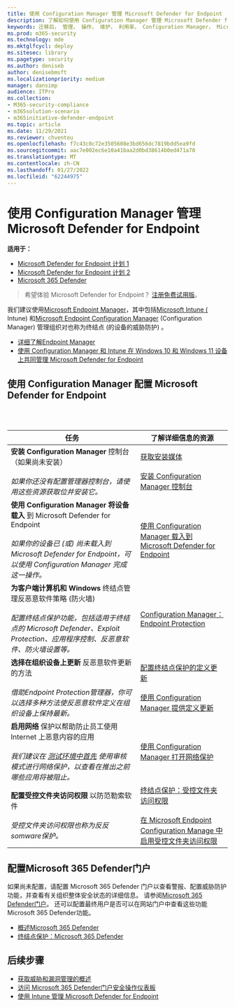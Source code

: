```yaml
---
title: 使用 Configuration Manager 管理 Microsoft Defender for Endpoint
description: 了解如何使用 Configuration Manager 管理 Microsoft Defender for Endpoint
keywords: 迁移后， 管理， 操作， 维护， 利用率， Configuration Manager， Microsoft Defender for Endpoint， edr
ms.prod: m365-security
ms.technology: mde
ms.mktglfcycl: deploy
ms.sitesec: library
ms.pagetype: security
ms.author: deniseb
author: denisebmsft
ms.localizationpriority: medium
manager: dansimp
audience: ITPro
ms.collection:
- M365-security-compliance
- m365solution-scenario
- m365initiative-defender-endpoint
ms.topic: article
ms.date: 11/29/2021
ms.reviewer: chventou
ms.openlocfilehash: f7c43c0c72e3505608e3bd656dc7819bdd5ea9fd
ms.sourcegitcommit: aac7e002ec6e10a41baa2d0bd38614b0ed471a70
ms.translationtype: MT
ms.contentlocale: zh-CN
ms.lasthandoff: 01/27/2022
ms.locfileid: "62244975"
---
```

# <a name="manage-microsoft-defender-for-endpoint-with-configuration-manager"></a>使用 Configuration Manager 管理 Microsoft Defender for Endpoint

**适用于：**
- [Microsoft Defender for Endpoint 计划 1](https://go.microsoft.com/fwlink/?linkid=2154037)
- [Microsoft Defender for Endpoint 计划 2](https://go.microsoft.com/fwlink/?linkid=2154037)
- [Microsoft 365 Defender](https://go.microsoft.com/fwlink/?linkid=2118804)

> 希望体验 Microsoft Defender for Endpoint？ [注册免费试用版](https://signup.microsoft.com/create-account/signup?products=7f379fee-c4f9-4278-b0a1-e4c8c2fcdf7e&ru=https://aka.ms/MDEp2OpenTrial?ocid=docs-wdatp-exposedapis-abovefoldlink)。


我们建议使用[Microsoft Endpoint Manager](/mem)，其中包括[Microsoft Intune (](/mem/intune/fundamentals/what-is-intune) Intune) 和[Microsoft Endpoint Configuration Manager](/mem/configmgr/core/understand/introduction) (Configuration Manager) 管理组织对也称为终结点 (的设备的威胁防护) 。

- [详细了解Endpoint Manager](/mem/endpoint-manager-overview)
- [使用 Configuration Manager 和 Intune 在 Windows 10 和 Windows 11 设备上共同管理 Microsoft Defender for Endpoint](manage-mde-post-migration-intune.md)

## <a name="configure-microsoft-defender-for-endpoint-with-configuration-manager"></a>使用 Configuration Manager 配置 Microsoft Defender for Endpoint

<br/><br/>

|任务|了解详细信息的资源|
|---|---|
|**安装 Configuration Manager** 控制台（如果尚未安装） <br/><br/> *如果你还没有配置管理器控制台，请使用这些资源获取位并安装它。*|[获取安装媒体](/mem/configmgr/core/servers/deploy/install/get-install-media) <br/><br/> [安装 Configuration Manager 控制台](/mem/configmgr/core/servers/deploy/install/install-consoles)|
|**使用 Configuration Manager 将设备载入** 到 Microsoft Defender for Endpoint <br/><br/> *如果你的设备已 (或) 尚未载入到 Microsoft Defender for Endpoint，可以使用 Configuration Manager 完成这一操作。*|[使用 Configuration Manager 载入到 Microsoft Defender for Endpoint](/mem/configmgr/protect/deploy-use/defender-advanced-threat-protection#about-onboarding-to-atp-with-configuration-manager)|
|**为客户端计算机和 Windows** 终结点管理反恶意软件策略 (防火墙)  <br/><br/> *配置终结点保护功能，包括适用于终结点的 Microsoft Defender、Exploit Protection、应用程序控制、反恶意软件、防火墙设置等。*|[Configuration Manager：Endpoint Protection](/mem/configmgr/protect/deploy-use/endpoint-protection)|
|**选择在组织设备上更新** 反恶意软件更新的方法 <br/><br/> *借助Endpoint Protection管理器，你可以选择多种方法使反恶意软件定义在组织设备上保持最新。*|[配置终结点保护的定义更新](/mem/configmgr/protect/deploy-use/endpoint-definition-updates) <br/><br/> [使用 Configuration Manager 提供定义更新](/mem/configmgr/protect/deploy-use/endpoint-definitions-configmgr)|
|**启用网络** 保护以帮助防止员工使用 Internet 上恶意内容的应用 <br/><br/> *我们建议在 [测试环境中首先](/microsoft-365/security/defender-endpoint/evaluate-network-protection) 使用审核模式进行网络保护，以查看在推出之前哪些应用将被阻止。*|[使用 Configuration Manager 打开网络保护](/microsoft-365/security/defender-endpoint/enable-network-protection#microsoft-endpoint-configuration-manager)|
|**配置受控文件夹访问权限** 以防范勒索软件 <br/><br/> *受控文件夹访问权限也称为反反somware保护。*|[终结点保护：受控文件夹访问权限](/mem/intune/protect/endpoint-protection-windows-10#controlled-folder-access) <br/><br/> [在 Microsoft Endpoint Configuration Manage 中启用受控文件夹访问权限](/microsoft-365/security/defender-endpoint/enable-controlled-folders#microsoft-endpoint-configuration-manager)|

## <a name="configure-your-microsoft-365-defender-portal"></a>配置Microsoft 365 Defender门户

如果尚未配置，请配置 Microsoft 365 Defender 门户以查看警报、配置威胁防护功能，并查看有关组织整体安全状态的详细信息。 请参阅[Microsoft 365 Defender门户](microsoft-defender-security-center.md)。 还可以配置最终用户是否可以在网站门户中查看这些功能Microsoft 365 Defender功能。

- [概述Microsoft 365 Defender](/microsoft-365/security/defender-endpoint/use)
- [终结点保护：Microsoft 365 Defender](/mem/intune/protect/endpoint-protection-windows-10#microsoft-defender-security-center)

## <a name="next-steps"></a>后续步骤

- [获取威胁和漏洞管理的概述](/microsoft-365/security/defender-endpoint/next-gen-threat-and-vuln-mgt)
- [访问 Microsoft 365 Defender门户安全操作仪表板](/microsoft-365/security/defender-endpoint/security-operations-dashboard)
- [使用 Intune 管理 Microsoft Defender for Endpoint](manage-mde-post-migration-intune.md)
